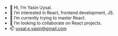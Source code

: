 - 👋 Hi, I’m Yasin Uysal.
- 👀 I’m interested in React, frontend development, JS.
- 🌱 I’m currently trying to master React.
- 💞️ I’m looking to collaborate on React projects.
- 📫 uysal.e.yasin@gmail.com

<!---
yasinuysal33/yasinuysal33 is a ✨ special ✨ repository because its `README.md` (this file) appears on your GitHub profile.
You can click the Preview link to take a look at your changes.
--->
